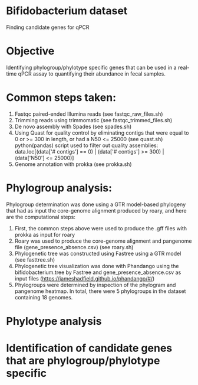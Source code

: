 # Bifidobacterium dataset
Finding candidate genes for qPCR 

# Objective

Identifying phylogroup/phylotype specific genes that can be used in a real-time qPCR assay to quantifying their abundance
in fecal samples.

# Common steps taken:

1. Fastqc paired-ended Illumina reads (see fastqc_raw_files.sh)
2. Trimming reads using trimmomatic (see fastqc_trimmed_files.sh)
3. De novo assembly with Spades (see spades.sh)
4. Using Quast for quality control by eliminating contigs that were equal to 0 or >= 300 in length, or had a N50 <= 25000
        (see quast.sh)
        python(pandas) script used to filter out quality assemblies:
        data.loc[(data['# contigs'] == 0) | (data['# contigs'] >= 300) | (data['N50'] <= 25000)]
5. Genome annotation with prokka (see prokka.sh)

# Phylogroup analysis:

Phylogroup determination was done using a GTR model-based phylogeny that had as input the core-genome alignment produced
by roary, and here are the computational steps:

1. First, the common steps above were used to produce the .gff files with prokka as input for roary
2. Roary was used to produce the core-genome alignment and pangenome file (gene_presence_absence.csv) (see roary.sh)
3. Phylogenetic tree was constructed using Fastree using a GTR model (see fasttree.sh)
4. Phylogenetic tree visualization was done with Phandango using the bifidobacterium.tree by Fastree and
    gene_presence_absence.csv as input files (https://jameshadfield.github.io/phandango/#/)
5. Phylogroups were determined by inspection of the phylogram and pangenome heatmap. In total, there were 5 phylogroups in
    the dataset containing 18 genomes.

# Phylotype analysis



# Identification of candidate genes that are phylogroup/phylotype specific 




